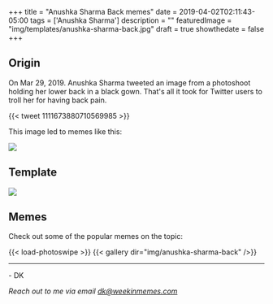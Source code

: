 +++
title = "Anushka Sharma Back memes"
date = 2019-04-02T02:11:43-05:00
tags = ['Anushka Sharma']
description = ""
featuredImage = "img/templates/anushka-sharma-back.jpg"
draft = true
showthedate = false
+++

## Origin

On Mar 29, 2019. Anushka Sharma tweeted an image from a photoshoot holding her lower back in a black gown. That's all it took for Twitter users to troll her for having back pain.
<!--more-->
{{< tweet 1111673880710569985 >}}

This image led to memes like this:

![](img/anushka-sharma-back/anushka-sharma-back-kohli-brands.png)


## Template

![](img/templates/anushka-sharma-back.jpg)

## Memes

Check out some of the popular memes on the topic:

{{< load-photoswipe >}}
{{< gallery dir="img/anushka-sharma-back" />}}


---
\- DK

*Reach out to me via email dk@weekinmemes.com*